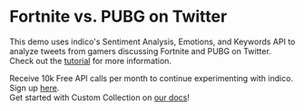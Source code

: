 # Fortnite vs. PUBG on Twitter
This demo uses indico's Sentiment Analysis, Emotions, and Keywords API to analyze tweets from gamers discussing Fortnite and PUBG on Twitter. <br />
Check out the <a href="https://indico.io/blog/auto-tagging-interior-design-styles/">tutorial</a> for more information.

Receive 10k Free API calls per month to continue experimenting with indico. Sign up <a href="https://indico.io/plans">here</a>. <br />
Get started with Custom Collection on <a href="https://indico.io/docs">our docs</a>!
